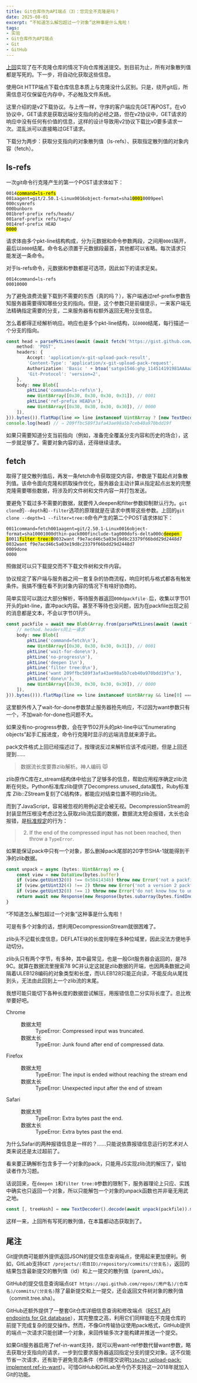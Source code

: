 ```yaml
---
title: Git仓库作为API端点（3）：您完全不克隆是吗？
date: 2025-08-01
excerpt: “不知道怎么解包超过一个对象”这种事是什么鬼啦！
tags:
- 实验
- Git仓库作为API端点
- Git
- GitHub
---
```


[上回](/archives/700/)实现了在不克隆仓库的情况下向仓库推送提交。到目前为止，所有对象散列值都是写死的。下一步，将自动化获取这些信息。

使用Git HTTP端点下载仓库信息本质上与克隆没什么区别。只是，绕开git后，所需信息可仅保留在内存中，不必触及文件系统。

这里介绍的是v2下载协议。与上传一样，守序的客户端应先GET再POST。在v0协议中，GET请求是获取远端分支指向的必经之路，但在v2协议中，GET请求的响应中没有任何有价值的信息，这样的设计导致用v2协议下载比v0要多请求一次。混乱派可以直接略过GET请求。

下载分为两步：获取分支指向的对象散列值（ls-refs）、获取指定散列值的对象内容（fetch）。

## ls-refs

一次git命令行克隆产生的第一个POST请求体如下：

<pre><code>0014<mark>command=ls-refs</mark>
001aagent=git/2.50.1-Linux0016object-format=sha1<mark>0001</mark>0009peel
000csymrefs
000bunborn
001bref-prefix refs/heads/
001aref-prefix refs/tags/
0014ref-prefix HEAD
<mark>0000</mark></code></pre>

请求体由多个pkt-line结构构成，分为元数据和命令参数两段，之间用`0001`隔开，最后以`0000`结尾。命令名必须置于元数据段最首，其他都可以省略。每次请求只能发送一条命令。

对于ls-refs命令，元数据和参数都是可选项，因此如下的请求足矣。

```
0014command=ls-refs
00010000
```

为了避免浪费流量下载到不需要的东西（真的吗？），客户端通过ref-prefix参数告知服务器需要得知哪些分支的指向。但是，这个参数只是前缀提示，一来客户端无法精确指定需要的分支，二来服务器有权额外返回无用分支信息。

怎么着都得正经解析响应。响应也是多个pkt-line结构，以`0000`结尾，每行描述一个分支的指向。

```ts
const head = parsePktLines(await (await fetch('https://gist.github.com/008e50722174267a95bd6c033c4c5d3d.git/git-upload-pack', {
	method: 'POST',
	headers: {
		Accept: 'application/x-git-upload-pack-result',
		'Content-Type': 'application/x-git-upload-pack-request',
		Authorization: 'Basic ' + btoa('satgo1546:ghp_114514191981AAAaaa1145141919810721AAAaaa'),
		'Git-Protocol': 'version=2',
	},
	body: new Blob([
		pktLine('command=ls-refs\n'),
		new Uint8Array([0x30, 0x30, 0x30, 0x31]), // 0001
		pktLine('ref-prefix HEAD\n'),
		new Uint8Array([0x30, 0x30, 0x30, 0x30]), // 0000
	]),
})).bytes()).flatMap(line => line instanceof Uint8Array ? [new TextDecoder().decode(line).replace(/\n$/, '').split(' ')] : []).find(line => line[1] === 'HEAD')[0]
console.log(head) // ⇒ 209ffbc589f3afa43ae98a5b7ceb40a970bdd19f
```

如果只需要知道分支当前指向（例如，准备完全覆盖分支内容和历史的场合），这一步就足够了。需要对象内容的话，还得继续请求。

## fetch

取得了提交散列值后，再发一条fetch命令获取提交内容，参数是下载起点对象散列值。该命令面向克隆和抓取操作优化，服务器会主动计算从指定起点出发的完整克隆需要哪些数据，将涉及的文件树和文件内容一并打包发送。

要避免下载过多不需要的数据，就要传入deepen和filter参数抑制默认行为。`git clone`的`--depth`和`--filter`选项的原理就是在请求中携带这些参数。上回的`git clone --depth=1 --filter=tree:0`命令产生的第二个POST请求体如下：

<pre><code>0011command=fetch001aagent=git/2.50.1-Linux0016object-format=sha10001000dthin-pack000finclude-tag000dofs-delta000c<mark>deepen 1</mark>0011<mark>filter tree:0</mark>0032want f9e7acd46c5a03e19d8c23379f66bdd29d2448d7
0032want f9e7acd46c5a03e19d8c23379f66bdd29d2448d7
0009done
0000</code></pre>

照做就可以只下载提交而不下载文件树和文件内容。

协议规定了客户端与服务器之间一套复杂的协商流程，响应时机与格式都各有触发条件。我搞不懂在看不到对象内容的情况下有啥好协商的。

简单实现可以跳过大部分解析，等待服务器返回`000dpackfile␊`后，收集以字节01开头的pkt-line，直冲pack内容。甚至不等待也没问题，因为在packfile出现之前的消息都是文本，不会以字节01开头。

```ts
const packfile = await new Blob(Array.from(parsePktLines(await (await fetch('https://gist.github.com/008e50722174267a95bd6c033c4c5d3d.git/git-upload-pack', {
	// method、headers同上一请求
	body: new Blob([
		pktLine('command=fetch\n'),
		new Uint8Array([0x30, 0x30, 0x30, 0x31]), // 0001
		pktLine('wait-for-done\n'),
		pktLine('no-progress\n'),
		pktLine('deepen 1\n'),
		pktLine('filter tree:0\n'),
		pktLine('want 209ffbc589f3afa43ae98a5b7ceb40a970bdd19f\n'),
		pktLine('done\n'),
		new Uint8Array([0x30, 0x30, 0x30, 0x30]), // 0000
	]),
})).bytes())).flatMap(line => line instanceof Uint8Array && line[0] === 1 ? [line.subarray(1)] : [])).bytes()
```

这里额外传入了wait-for-done参数禁止服务器抢先响应，不过因为want参数只有一个，不加wait-for-done也问题不大。

如果没有no-progress参数，会在字节02开头的pkt-line中以“Enumerating objects”起手汇报进度，命令行克隆时显示的远端消息就来源于此。

pack文件格式上回已经描述过了。按理说反过来解析应该不成问题，但是上回还提到……

> 数据流长度要靠zlib解析。神人编码 😾

zlib原作C库在z_stream结构体中给出了足够多的信息，帮助应用程序确定zlib流断在何处。Python标准库zlib提供了Decompress.unused_data属性，Ruby标准库 Zlib::ZStream复刻了C结构体，都能应对结束位置不明的zlib流。

而到了JavaScript，容易被忽视的用例必定会被无视。DecompressionStream的封装显然压根没考虑过怎么获取zlib流后面的数据，数据流太短会报错，太长也会报错，是[标准规定](https://compression.spec.whatwg.org/#decompress-and-enqueue-a-chunk)的行为：

> 2. If the end of the compressed input has not been reached, then throw a `TypeError`.

如果能保证pack中只有一个对象，那么删掉pack尾部的20字节SHA-1就能得到干净的zlib数据。

```ts
const unpack = async (bytes: Uint8Array) => {
	const view = new DataView(bytes.buffer)
	if (view.getUint32(0) !== 0x5041434b) throw new Error('not a packfile')
	if (view.getUint32(4) !== 2) throw new Error('not a version 2 packfile')
	if (view.getUint32(8) !== 1) throw new Error('do not know how to unpack a packfile with more than one object')
	return await new Response(new Response(bytes.subarray(bytes.findIndex((b, i) => i >= 12 && b < 128) + 1, -20)).body!.pipeThrough(new DecompressionStream('deflate'))).bytes()
}
```

“不知道怎么解包超过一个对象”这种事是什么鬼啦！

可是有多个对象的话，想利用DecompressionStream就很困难了。

zlib头不记载长度信息，DEFLATE块的长度则埋在多种位域里，因此没法方便地手动切分。

zlib头只有两个字节，有多种，其中最常见，也是一般Git服务器会返回的，是78 9C。就算在数据流里搜索78 9C并认定这就是zlib数据的开端，也因两条数据之间隔着ULEB128编码的对象类型和长度，而ULEB128只能正向读，不能反向从尾找到头，无法由此回到上一个zlib流的末尾。

我想可能只能切下各种长度的数据尝试解压，用报错信息二分实际长度了。总比枚举要好吧。

<dl>
<dt>Chrome<dd><dl>
<dt>数据太短<dd>TypeError: Compressed input was truncated.
<dt>数据太长<dd>TypeError: Junk found after end of compressed data.
</dl>
<dt>Firefox<dd><dl>
<dt>数据太短<dd>TypeError: The input is ended without reaching the stream end
<dt>数据太长<dd>TypeError: Unexpected input after the end of stream
</dl>
<dt>Safari<dd><dl>
<dt>数据太短<dd>TypeError: Extra bytes past the end.
<dt>数据太长<dd>TypeError: Extra bytes past the end.
</dl>
</dl>

为什么Safari的两种报错信息是一样的？……只能说依靠报错信息运行的艺术对人类来说还是太过超前了。

看来要正确解析包含多于一个对象的pack，只能用JS实现zlib流的解压了，留给读者作为习题。

话说回来，在`deepen 1`和`filter tree:0`参数的限制下，服务器理论上只应、实践中确实也只返回一个对象，所以只能解包一个对象的unpack函数也并非毫无用武之地。

```ts
const [, treeHash] = new TextDecoder().decode(await unpack(packfile)).match(/^tree ([0-9a-f]{40})\n/)
```

这样一来，上回所有写死的散列值，在本篇都动态获取到了。

## 尾注

Git提供商可能额外提供返回JSON的提交信息查询端点，使用起来更加便利。例如，GitLab支持`GET /projects/⟨项目ID⟩/repository/commits/⟨分支名⟩`，返回的结果包含最新提交的散列值（id）和上一提交的散列值（parent_ids）。

GitHub的提交信息查询端点`GET https://api.github.com/repos/⟨用户名⟩/⟨仓库名⟩/commits/⟨分支名⟩`除了最新提交和上一提交，还会返回文件树对象的散列值（commit.tree.sha）。

GitHub还额外提供了一整套Git仓库详细信息查询和修改端点（[REST API endpoints for Git database](https://docs.github.com/en/rest/git)），其完整度之高，利用它们同样能在不克隆仓库的前提下完成复杂的提交操作。然而，不像Git传输协议使用pack格式，GitHub提供的端点一次请求只能创建一个对象，来回传输多次才能构建并推送一个提交。

如果Git服务器启用了ref-in-want支持，就可以用want-ref参数代替want参数，略去获取分支指向的请求，一步到位要求服务器返回指定分支的提交对象。这不仅能节省一次请求，还有助于避免竞态条件（参照提交说明[`516e2b7` upload-pack: implement ref-in-want](https://github.com/git/git/commit/516e2b76bdcf53e757309481fa0e663217ee8039)）。可惜GitHub和GitLab至今仍不支持这一2018年就加入Git的功能。
